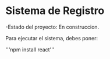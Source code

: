 <h1> Sistema de Registro </h1>

-Estado del proyecto: En construccion.

Para ejecutar el sistema, debes poner:

'''npm install react'''

